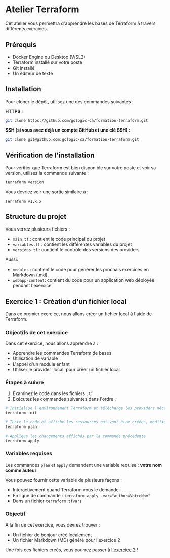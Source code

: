 # Atelier Terraform

Cet atelier vous permettra d'apprendre les bases de Terraform à travers différents exercices.

## Prérequis

- Docker Engine ou Desktop (WSL2)
- Terraform installé sur votre poste
- Git installé
- Un éditeur de texte

## Installation

Pour cloner le dépôt, utilisez une des commandes suivantes :

**HTTPS :**
```bash
git clone https://github.com/gologic-ca/formation-terraform.git
```

**SSH (si vous avez déjà un compte GitHub et une clé SSH) :**
```bash
git clone git@github.com:gologic-ca/formation-terraform.git
```

## Vérification de l'installation

Pour vérifier que Terraform est bien disponible sur votre poste et voir sa version, utilisez la commande suivante :
```bash
terraform version
```

Vous devriez voir une sortie similaire à :
```
Terraform v1.x.x
```

## Structure du projet

Vous verrez plusieurs fichiers :
- `main.tf` : contient le code principal du projet
- `variables.tf` : contient les différentes variables du projet
- `versions.tf` : contient le contrôle des versions des providers

Aussi:
- `modules` : contient le code pour générer les prochais exercices en Markdown (.md).
- `webapp-content`: contient du code pour un application web déployée pendant l'exercice


## Exercice 1 : Création d'un fichier local

Dans ce premier exercice, nous allons créer un fichier local à l'aide de Terraform.

### Objectifs de cet exercice

Dans cet exercice, nous allons apprendre à :
- Apprendre les commandes Terraform de bases
- Utilisation de variable
- L'appel d'un module enfant
- Utiliser le provider 'local' pour créer un fichier local

### Étapes à suivre

1. Examinez le code dans les fichiers `.tf`
2. Exécutez les commandes suivantes dans l'ordre :

```bash
# Initialise l'environnement Terraform et télécharge les providers nécessaires
terraform init

# Teste le code et affiche les ressources qui vont être créées, modifiées ou supprimées
terraform plan

# Applique les changements affichés par la commande précédente
terraform apply
```

### Variables requises

Les commandes `plan` et `apply` demandent une variable requise : **votre nom comme auteur**.

Vous pouvez fournir cette variable de plusieurs façons :
- Interactivement quand Terraform vous le demande
- En ligne de commande : `terraform apply -var="author=VotreNom"`
- Dans un fichier `terraform.tfvars`

### Objectif

À la fin de cet exercice, vous devrez trouver :
- Un fichier de bonjour créé localement
- Un fichier Markdown (MD) généré pour l'exercice 2

Une fois ces fichiers créés, vous pourrez passer à [l'exercice 2](./exercice2.md) !